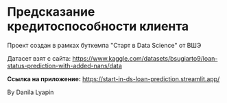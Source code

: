 # Предсказание кредитоспособности клиента
Проект создан в рамках буткемпа "Старт в Data Science" от ВШЭ

Датасет взят с сайта: https://www.kaggle.com/datasets/bsugiarto9/loan-status-prediction-with-added-nans/data

**Ссылка на приложение:** https://start-in-ds-loan-prediction.streamlit.app/

By Danila Lyapin
